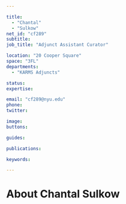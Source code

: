 ```yaml
---

title:
  - "Chantal"
  - "Sulkow"
net_id: "cf289"
subtitle: 
job_title: "Adjunct Assistant Curator"

location: "20 Cooper Square"
space: "3FL"
departments:
  - "KARMS Adjuncts"

status: 
expertise:

email: "cf289@nyu.edu"
phone: 
twitter: 

image: 
buttons:

guides:

publications:

keywords:

---
```


# About Chantal Sulkow


